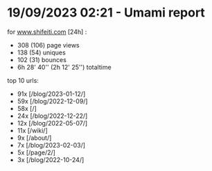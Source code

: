 # 19/09/2023 02:21 - Umami report
for www.shifeiti.com [24h] :

 - 308 (106) page views
 - 138 (54) uniques
 - 102 (31) bounces
 - 6h 28' 40'' (2h 12' 25'') totaltime


top 10 urls:
 - 91x [/blog/2023-01-12/]
 - 59x [/blog/2022-12-09/]
 - 58x [/]
 - 24x [/blog/2022-12-22/]
 - 12x [/blog/2022-05-07/]
 - 11x [/wiki/]
 - 9x [/about/]
 - 7x [/blog/2023-02-03/]
 - 5x [/page/2/]
 - 3x [/blog/2022-10-24/]


